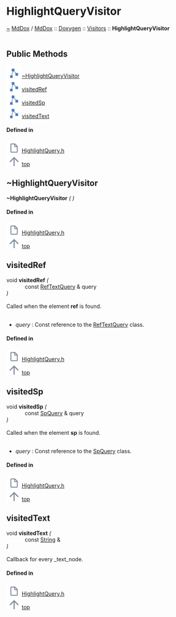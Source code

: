 <a id="highlightqueryvisitor"></a>
<h1>HighlightQueryVisitor</h1>
<a id="a01483"></a>
<a href="https://github.com/CharlesCarley/MdDox#~">~</a>
<a href="index.md#index">MdDox</a>
<span class="inline-text">/</span>
<a href="a00986.md#mddox">MdDox</a>
<span class="inline-text">::</span>
<a href="a00991.md#doxygen">Doxygen</a>
<span class="inline-text">::</span>
<a href="a00995.md#visitors">Visitors</a>
<span class="inline-text">::</span>
<span class="bold-text"><b>HighlightQueryVisitor</b></span>
<br/>
<br/>
<a id="public-methods"></a>
<h2>Public Methods</h2>
<span class="icon-list-item"><a href="#~highlightqueryvisitor" class="icon-list-item"><img src="../images/class.svg" class="icon-list-item"/><span class="icon-list-item">~HighlightQueryVisitor</span>
</a>
</span>
<br/>
<span class="icon-list-item"><a href="#visitedref" class="icon-list-item"><img src="../images/class.svg" class="icon-list-item"/><span class="icon-list-item">visitedRef</span>
</a>
</span>
<br/>
<span class="icon-list-item"><a href="#visitedsp" class="icon-list-item"><img src="../images/class.svg" class="icon-list-item"/><span class="icon-list-item">visitedSp</span>
</a>
</span>
<br/>
<span class="icon-list-item"><a href="#visitedtext" class="icon-list-item"><img src="../images/class.svg" class="icon-list-item"/><span class="icon-list-item">visitedText</span>
</a>
</span>
<br/>
<a id="defined-in"></a>
<h4>Defined in</h4>
<span class="icon-list-item"><a href="https://github.com/CharlesCarley/MdDox/blob/master/Tools/Doxygen/HighlightQuery.h#L32" class="icon-list-item"><img src="../images/file.svg" class="icon-list-item"/><span class="icon-list-item">HighlightQuery.h</span>
</a>
</span>
<br/>
<span class="icon-list-item"><a href="#highlightqueryvisitor" class="icon-list-item"><img src="../images/jumpToTop.svg" class="icon-list-item"/><span class="icon-list-item">top</span>
</a>
</span>
<a id="~highlightqueryvisitor"></a>
<h2>~HighlightQueryVisitor</h2>
<span class="bold-text"><b>~HighlightQueryVisitor</b></span>
<span class="italic-text"><i>(</i></span>
<span class="italic-text"><i>)</i></span>
<a id="defined-in"></a>
<h4>Defined in</h4>
<span class="icon-list-item"><a href="https://github.com/CharlesCarley/MdDox/blob/master/Tools/Doxygen/HighlightQuery.h#L34" class="icon-list-item"><img src="../images/file.svg" class="icon-list-item"/><span class="icon-list-item">HighlightQuery.h</span>
</a>
</span>
<br/>
<span class="icon-list-item"><a href="#highlightqueryvisitor" class="icon-list-item"><img src="../images/jumpToTop.svg" class="icon-list-item"/><span class="icon-list-item">top</span>
</a>
</span>
<br/>
<a id="visitedref"></a>
<h2>visitedRef</h2>
<span class="inline-text">void</span>
<span class="bold-text"><b>visitedRef</b></span>
<span class="italic-text"><i>(</i></span>
<div class="paragraph">
<span class="paragraph"><img src="../images/horSpace24px.svg"/><span class="inline-text">const </span>
<a href="a01707.md#reftextquery">RefTextQuery</a>
<span class="inline-text"> &amp;</span>
<span class="inline-text">query</span>
</span>
</div>
<span class="italic-text"><i>)</i></span>
<br/>
<br/>
<span class="inline-text">Called when the element </span>
<span class="bold-text"><b>ref</b></span>
<span class="inline-text"> is found. </span>
<br/>
<br/>
<ul>
<li><span class="italic-text"><i>query</i></span>
<span class="inline-text">: </span>
<span class="inline-text">Const reference to the </span>
<a href="a01707.md#reftextquery">RefTextQuery</a>
<span class="inline-text"> class. </span>
</li>
</ul>
<a id="defined-in"></a>
<h4>Defined in</h4>
<span class="icon-list-item"><a href="https://github.com/CharlesCarley/MdDox/blob/master/Tools/Doxygen/HighlightQuery.h#L49" class="icon-list-item"><img src="../images/file.svg" class="icon-list-item"/><span class="icon-list-item">HighlightQuery.h</span>
</a>
</span>
<br/>
<span class="icon-list-item"><a href="#highlightqueryvisitor" class="icon-list-item"><img src="../images/jumpToTop.svg" class="icon-list-item"/><span class="icon-list-item">top</span>
</a>
</span>
<br/>
<a id="visitedsp"></a>
<h2>visitedSp</h2>
<span class="inline-text">void</span>
<span class="bold-text"><b>visitedSp</b></span>
<span class="italic-text"><i>(</i></span>
<div class="paragraph">
<span class="paragraph"><img src="../images/horSpace24px.svg"/><span class="inline-text">const </span>
<a href="a01771.md#spquery">SpQuery</a>
<span class="inline-text"> &amp;</span>
<span class="inline-text">query</span>
</span>
</div>
<span class="italic-text"><i>)</i></span>
<br/>
<br/>
<span class="inline-text">Called when the element </span>
<span class="bold-text"><b>sp</b></span>
<span class="inline-text"> is found. </span>
<br/>
<br/>
<ul>
<li><span class="italic-text"><i>query</i></span>
<span class="inline-text">: </span>
<span class="inline-text">Const reference to the </span>
<a href="a01771.md#spquery">SpQuery</a>
<span class="inline-text"> class. </span>
</li>
</ul>
<a id="defined-in"></a>
<h4>Defined in</h4>
<span class="icon-list-item"><a href="https://github.com/CharlesCarley/MdDox/blob/master/Tools/Doxygen/HighlightQuery.h#L44" class="icon-list-item"><img src="../images/file.svg" class="icon-list-item"/><span class="icon-list-item">HighlightQuery.h</span>
</a>
</span>
<br/>
<span class="icon-list-item"><a href="#highlightqueryvisitor" class="icon-list-item"><img src="../images/jumpToTop.svg" class="icon-list-item"/><span class="icon-list-item">top</span>
</a>
</span>
<br/>
<a id="visitedtext"></a>
<h2>visitedText</h2>
<span class="inline-text">void</span>
<span class="bold-text"><b>visitedText</b></span>
<span class="italic-text"><i>(</i></span>
<div class="paragraph">
<span class="paragraph"><img src="../images/horSpace24px.svg"/><span class="inline-text">const </span>
<a href="a00986.md#string">String</a>
<span class="inline-text"> &amp;</span>
</span>
</div>
<span class="italic-text"><i>)</i></span>
<br/>
<br/>
<span class="inline-text">Callback for every _text_node. </span>
<br/>
<a id="defined-in"></a>
<h4>Defined in</h4>
<span class="icon-list-item"><a href="https://github.com/CharlesCarley/MdDox/blob/master/Tools/Doxygen/HighlightQuery.h#L39" class="icon-list-item"><img src="../images/file.svg" class="icon-list-item"/><span class="icon-list-item">HighlightQuery.h</span>
</a>
</span>
<br/>
<span class="icon-list-item"><a href="#highlightqueryvisitor" class="icon-list-item"><img src="../images/jumpToTop.svg" class="icon-list-item"/><span class="icon-list-item">top</span>
</a>
</span>
<br/>
</div>
</div>
</body>
</html>
